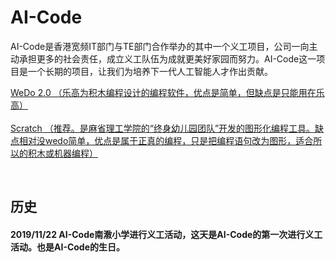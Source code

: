 # AI-Code

AI-Code是香港宽频IT部门与TE部门合作举办的其中一个义工项目，公司一向主动承担更多的社会责任，成立义工队伍为成就更美好家园而努力。AI-Code这一项目是一个长期的项目，让我们为培养下一代人工智能人才作出贡献。

[WeDo 2.0 （乐高为积木编程设计的编程软件，优点是简单，但缺点是只能用在乐高）](/webdo_2.0/index.md)<br><br>
[Scratch （推荐。是麻省理工学院的“终身幼儿园团队”开发的图形化编程工具。缺点相对没wedo简单，优点是属于正真的编程，只是把编程语句改为图形，适合所以的积木或机器编程）](/Scratch/index.md)

<br>

## 历史
#### 2019/11/22 AI-Code南漖小学进行义工活动，这天是AI-Code的第一次进行义工活动。也是AI-Code的生日。